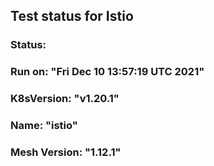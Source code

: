  
  ## Test status for Istio
  ### Status: 
  
  ### Run on: "Fri Dec 10 13:57:19 UTC 2021"
  ### K8sVersion: "v1.20.1"
  ### Name: "istio"
  ### Mesh Version: "1.12.1"

